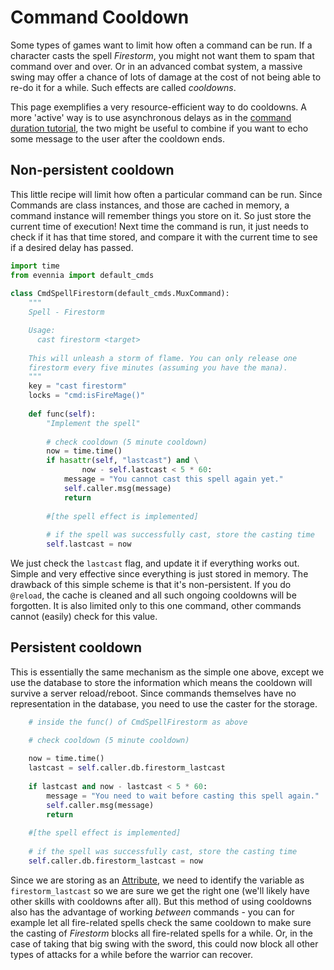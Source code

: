 # Command Cooldown


Some types of games want to limit how often a command can be run. If a
character casts the spell *Firestorm*, you might not want them to spam that
command over and over. Or in an advanced combat system, a massive swing may
offer a chance of lots of damage at the cost of not being able to re-do it for
a while. Such effects are called *cooldowns*. 

This page exemplifies a very resource-efficient way to do cooldowns. A more
'active' way is to use asynchronous delays as in the [command duration
tutorial](Command-Duration#Blocking-Commands), the two might be useful to
combine if you want to echo some message to the user after the cooldown ends. 

## Non-persistent cooldown

This little recipe will limit how often a particular command can be run. Since
Commands are class instances, and those are cached in memory, a command
instance will remember things you store on it. So just store the current time
of execution! Next time the command is run, it just needs to check if it has
that time stored, and compare it with the current time to see if a desired
delay has passed. 

```python
import time 
from evennia import default_cmds
    
class CmdSpellFirestorm(default_cmds.MuxCommand):
    """
    Spell - Firestorm

    Usage: 
      cast firestorm <target>
    
    This will unleash a storm of flame. You can only release one 
    firestorm every five minutes (assuming you have the mana). 
    """
    key = "cast firestorm"
    locks = "cmd:isFireMage()"
        
    def func(self):
        "Implement the spell"
    
        # check cooldown (5 minute cooldown)
        now = time.time()   
        if hasattr(self, "lastcast") and \
                now - self.lastcast < 5 * 60:
            message = "You cannot cast this spell again yet."
            self.caller.msg(message)
            return 
    
        #[the spell effect is implemented]
    
        # if the spell was successfully cast, store the casting time
        self.lastcast = now 
```

We just check the `lastcast` flag, and update it if everything works out.
Simple and very effective since everything is just stored in memory. The
drawback of this simple scheme is that it's non-persistent. If you do
`@reload`, the cache is cleaned and all such ongoing cooldowns will be
forgotten. It is also limited only to this one command, other commands cannot
(easily) check for this value. 

## Persistent cooldown

This is essentially the same mechanism as the simple one above, except we use
the database to store the information which means the cooldown will survive a
server reload/reboot. Since commands themselves have no representation in the
database, you need to use the caster for the storage.

```python
    # inside the func() of CmdSpellFirestorm as above

    # check cooldown (5 minute cooldown)
            
    now = time.time()
    lastcast = self.caller.db.firestorm_lastcast 
            
    if lastcast and now - lastcast < 5 * 60:
        message = "You need to wait before casting this spell again."
        self.caller.msg(message)
        return      
      
    #[the spell effect is implemented]
    
    # if the spell was successfully cast, store the casting time
    self.caller.db.firestorm_lastcast = now
```

Since we are storing as an [Attribute](../Component/Attributes), we need to identify the
variable as `firestorm_lastcast` so we are sure we get the right one (we'll
    likely have other skills with cooldowns after all). But this method of
using cooldowns also has the advantage of working *between* commands - you can
for example let all fire-related spells check the same cooldown to make sure
the casting of *Firestorm* blocks all fire-related spells for a while. Or, in
the case of taking that big swing with the sword, this could now block all
other types of attacks for a while before the warrior can recover. 